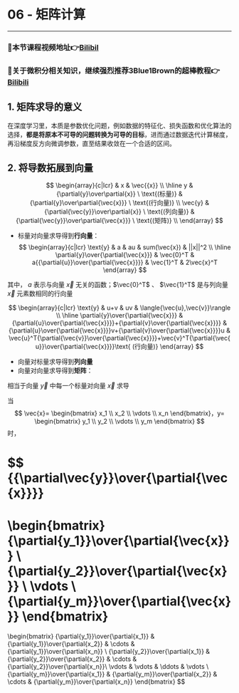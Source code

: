 # 06 - 矩阵计算
---
### 🎦本节课程视频地址👉[Bilibil](https://www.bilibili.com/video/BV1eZ4y1w7PY)

### 🎦关于微积分相关知识，继续强烈推荐**3Blue1Brown**的超棒教程👉[Bilibili](https://space.bilibili.com/88461692/channel/detail?cid=13407&ctype=0)

## 1. 矩阵求导的意义
在深度学习里，本质是参数优化问题，例如数据的特征化、损失函数和优化算法的选择，**都是将原本不可导的问题转换为可导的目标**，进而通过数据迭代计算梯度，再沿梯度反方向微调参数，直至结果收敛在一个合适的区间。

## 2. 将导数拓展到向量
$$
\begin{array}{c|lcr}
& x & \vec{{x}} \\
\hline
y & {\partial{y}\over\partial{x}} \ \text{(标量)} & {\partial{y}\over\partial{\vec{x}}} \ \text{(行向量)} \\
\vec{y}​ & {\partial{\vec{y}}\over\partial{x}} \ \text{(列向量)} & {\partial{\vec{y}}\over\partial{\vec{x}}} \ \text{(矩阵)} \\
\end{array}
$$


- 标量对向量求导得到**行向量**：
$$
\begin{array}{c|lcr}
\text{y} & a & au & sum(\vec{x}) & ||x||^2 \\
\hline
\partial{y}\over{\partial{\vec{x}}} & \vec{0}^T & a{{\partial{u}}\over{\partial{\vec{x}}}} & \vec{1}^T & 2\vec{x}^T
\end{array}
$$

其中， $a$ 表示与向量 $\vec{x}$ 无关的函数；$\vec{0}^T$ 、 $\vec{1}^T$ 是与列向量 $\vec{x}$ 元素数相同的行向量

$$
\begin{array}{c|lcr}
\text{y} & u+v & uv & \langle{\vec{u},\vec{v}}\rangle \\
\hline
\partial{y}\over{\partial{\vec{x}}} & {\partial{u}\over{\partial{\vec{x}}}}+{\partial{v}\over{\partial{\vec{x}}}} & {\partial{u}\over{\partial{\vec{x}}}}v+{\partial{v}\over{\partial{\vec{x}}}}u & \vec{u}^T{\partial{\vec{v}}\over{\partial{\vec{x}}}}+\vec{v}^T{\partial{\vec{u}}\over{\partial{\vec{x}}}}\text{ (行向量)}
\end{array}
$$

- 向量对标量求导得到**列向量**
- 向量对向量求导得到**矩阵**：

相当于向量 $\vec{y}$ 中每一个标量对向量 $\vec{x}$ 求导

当
$$
\vec{x}=
\begin{bmatrix} x_1 \\ x_2 \\ \vdots \\ x_n
\end{bmatrix}，y=
\begin{bmatrix} y_1 \\ y_2 \\ \vdots \\ y_m
\end{bmatrix}
$$
时，

$$
{{\partial\vec{y}}\over{\partial{\vec{x}}}}
=
\begin{bmatrix} 
{\partial{y_1}}\over{\partial{\vec{x}}} \\
{\partial{y_2}}\over{\partial{\vec{x}}} \\
\vdots \\
{\partial{y_m}}\over{\partial{\vec{x}}}
\end{bmatrix}
=
\begin{bmatrix} 
{\partial{y_1}}\over{\partial{x_1}} & {\partial{y_1}}\over{\partial{x_2}} & \cdots & {\partial{y_1}}\over{\partial{x_n}} \\
{\partial{y_2}}\over{\partial{x_1}} & {\partial{y_2}}\over{\partial{x_2}} & \cdots & {\partial{y_2}}\over{\partial{x_n}}\\
\vdots & \vdots & \ddots & \vdots \\
{\partial{y_m}}\over{\partial{x_1}} & {\partial{y_m}}\over{\partial{x_2}} & \cdots & {\partial{y_m}}\over{\partial{x_n}}
\end{bmatrix}
$$